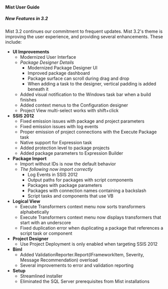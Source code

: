 #### Mist User Guide
##### New Features in 3.2

Mist 3.2 continues our commitment to frequent updates. Mist 3.2's theme is improving the user experience, and providing several enhancements. 
These include:

* **UI Improvements**
	* Modernized User Interface
	* *Package Designer Details*
		* Modernized Package Designer UI
		* Improved package dashboard
		* Package surface can scroll during drag and drop
		* When adding a task to the designer, vertical padding is added beneath it
	* Added visual notification to the Windows task bar when a build finishes
	* Added context menus to the Configuration designer
	* Project View multi-select works with shift+click
* **SSIS 2012**
	* Fixed emission issues with package and project parameters
	* Fixed emission issues with log events
	* Proper emission of project connections with the Execute Package task
	* Native support for Expression task
	* Added protection level to package projects
	* Added package parameters to Expression Builder
* **Package Import**
	* Import without IDs is now the default behavior
	* *The following now import correctly*
		* Log Events in SSIS 2012
		* Output paths for packages with script components
		* Packages with package parameters
		* Packages with connection names containing a backslash
		* Script tasks and components that use VB
* **Logical View**
	* Execute Transformers context menu now sorts transformers alphabetically
	* Execute Transformers context menu now displays transformers that start with an underscore
	* Fixed duplication error when duplicating a package that references a script task or component
* **Project Designer**
	* Use Project Deployment is only enabled when targeting SSIS 2012
* **Biml**
	* Added ValidationReporter.Report(IFrameworkItem, Severity, Message Recommendation) overload
	* Several improvements to error and validation reporting
* **Setup**
	* Streamlined installer
	* Eliminated the SQL Server prerequisites from Mist installations